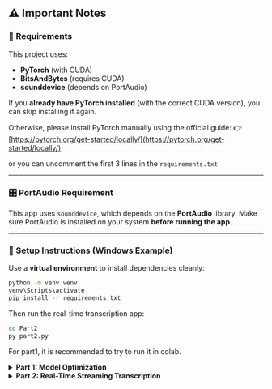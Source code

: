 ## ⚠️ Important Notes

### 🧠 Requirements

This project uses:

* **PyTorch** (with CUDA)
* **BitsAndBytes** (requires CUDA)
* **sounddevice** (depends on PortAudio)

If you **already have PyTorch installed** (with the correct CUDA version), you can skip installing it again.

Otherwise, please install PyTorch manually using the official guide:
👉 [https://pytorch.org/get-started/locally/](https://pytorch.org/get-started/locally/)

or you can uncomment the first 3 lines in the `requirements.txt`

---

### 🎛️ PortAudio Requirement

This app uses `sounddevice`, which depends on the **PortAudio** library.
Make sure PortAudio is installed on your system **before running the app**.

---

### 🐍 Setup Instructions (Windows Example)

Use a **virtual environment** to install dependencies cleanly:

```bash
python -m venv venv
venv\Scripts\activate
pip install -r requirements.txt
```

Then run the real-time transcription app:

```bash
cd Part2
py part2.py
```

For part1, it is recommended to try to run it in colab.

<details>
<summary><b>Part 1: Model Optimization</b></summary>

**Quantized model on Hugging Face:**  
[https://huggingface.co/Winoto/whisper-base-4bit-quantized](https://huggingface.co/Winoto/whisper-base-4bit-quantized)

### 1. Why I Chose My Model and Optimization Technique

* **Model (`openai/whisper-base`)**: i chose the `whisper-base` model because it seemed like a really good and safe choice. its from the whisper family and i've already used it once in my practicum so i knew it would be good at understanding speech. i picked the 'base' size so it would be strong but not too huge for my computer.

* **Optimization (Quantization)**: for optimization i picked Quantization because the idea of making a model smaller and faster is interesting to me. i wanted to see if i could make it more efficient for the real-time part of the test (part 2) and quantization is supposed to reduce memory and make it faster, so it was the perfect thing to try. Also, from what i searched on youtube and internet, Quantization feels easier
to do rather than LoRA or ONNX, so i used that technique,
knowing that i'm very new on this topic and also the time
frame in which i must do the test and learn relevant topics.

---

### 2. How Quantization Works

the main idea of quantization is that, it just makes the numbers inside the model less detailed to save a bunch of space.

it's like when we have a really big photo file, we can save it with fewer colors and the picture will look almost the same but the file size will be way smaller. THe quantization method does that to the model's weights.

it takes the 32-bit numbers and squishes them down to a simpler format (e.g. 4-bit). so because every number is smaller, the whole model gets way smaller too, which means it uses less memory and can run faster.

---

### 3. Potential Trade-offs of Quantization

the main trade-off is that it can make the model a little less accurate.

when we make the numbers less detailed, we lose a little bit of information. so the model might make a few more mistakes, maybe it might get confused by noisy audio or tricky words.

but the new ways of doing quantization are really smart about it. from my inference test it looks like the quantized one was basically the same as the original. we get a much more efficient model and it's pretty much just as good

---

### Summary of Steps and Challenges

#### Steps I Took
1.  first i loaded the normal `whisper-base` model.
2.  then i created a 4-bit quantization config using bitsandbytes.
3.  i loaded the same model again but applied my quantization config to it to make the smaller version.
4.  after that i ran a transcription on an audio file with both models so i could compare their outputs, speed, and memory usage.
5.  finally i used `.save_pretrained()` to save the smaller, quantized model to a local folder.

#### Challenges I Faced
my main challenge was just understanding how quantization worked at first. i had to read a bit about what all the settings in `BitsAndBytesConfig` meant, like `bnb_4bit_quant_type="nf4"`. also making sure i had the right versions of all the libraries installed so they would work with my GPU was a little tricky. at first i wasn't sure how to save the final model but i figured out that `save_pretrained` was the right way to save it locally.

</details>

<details>
<summary><b>Part 2: Real-Time Streaming Transcription</b></summary>

### 1. What are the main challenges in building a low-latency streaming transcription system?

* **AI models are slow**: the biggest challenge is that the AI models are usually really big and slow. we say something and we have to wait for the model to "think". for real-time we need it to be super fast, which is why i used the smaller quantized model from part 1 to speed things up.

* **Knowing when to transcribe**: another challenge is figuring out *when* to show the text. if we transcribe every tiny sound immediately, the text will be messy and keep changing as more audio gives it context. but if we wait too long to get more audio, it's not "real-time" anymore. it's like a trade-off between being fast and being accurate.

---

### 2. How did you handle the continuous flow of audio data?

i used a 'producer-consumer' idea with a queue. my strategy was to have two threads working together so that the app never misses anything i say.

* **Buffering Strategy**: One thread's only job is to listen to the microphone (`audio_callback`). it captures tiny 30ms chunks of audio and immediately puts them into a `Queue`. this is the 'producer' and it's super fast so it never loses any audio. a second thread, the 'consumer' (`processing_thread_main`), pulls the audio from the queue and collects it into a bigger `audio_buffer` for processing.

* **Segmentation Strategy**: to figure out when a sentence ends, i used a simple VAD (Voice Activity Detection). it just checks the volume of the incoming audio (the RMS value). if it's quiet for a long enough time (i set it to about 1 second), the program decides the sentence is finished. it then finalizes the transcription for that audio buffer and clears the buffer to start fresh for the next sentence. i set the `SILENCE_THRESHOLD_RMS` manually using my own mic to know whats the range of RMS when i'm speaking or when it's silent.

---

### 3. If you were to improve your system for a production environment, what are two improvements you would make?

1.  **Use a Much Better VAD**: first, i would use a much smarter VAD system. the one i built just checks the volume, which is okay but can get confused by fan noise or soft speech. i would use a proper pre-trained VAD model (like Silero VAD). it would be way more accurate at knowing exactly when speech starts and stops, which would prevent weird cutoff words at the beginning or end of sentences. in fact, i've actually tried this approach in my previous tries but it just won't work so i just stick with a simple VAD.

2.  **Make the Output More Stable**: second, i'd stop the live text from flickering and changing so much. for a professional tool, we want the text to be stable once it appears. i read about a technique in the Whisper-Streaming paper called ["Local Agreement"](https://arxiv.org/pdf/2307.14743). the basic idea is that the system waits until it's more confident about a word or phrase before showing it to the user. this would make the output feel much more polished and reliable, instead of changing constantly as more context arrives.

---

### System Architecture and Libraries Used

#### Architecture

My system uses a **multi-threaded producer-consumer architecture**. the idea is simple:

* **Producer (The Ear)**: the 'producer' is my `audio_callback` function. the sounddevice library runs this for me automatically in the background every 30 milliseconds which is super fast. its only job is to grab that tiny piece of sound and drop it straight into the shared `Queue`. it doesn't do any thinking, it just catches everything!

* **Consumer (The Brain)**: the 'consumer' is where all the magic happens, in the `processing_thread_main` function that runs in a constant loop. it's the 'brain' of the operation and does a few things in order:
    1.  **Grabs Audio**: first it empties out the queue, grabbing all the audio that the producer left for it.
    2.  **Checks for Speech (VAD)**: then it checks if the audio it just got has any sound in it. if its loud enough it knows i'm talking. if the queue was empty it just counts that as a moment of silence.
    3.  **Grows the Buffer**: if i am talking, it adds the new sound to a bigger audio buffer that keeps growing. this way the model gets more and more context which is good.
    4.  **Transcribes**: this is the last step. if i'm talking it sends the whole big buffer to the whisper model to get the live text with the 🎤 emoji. when it sees i've been quiet for a little bit, it knows the sentence is over. it does one last transcription to get the final text, prints it with the ✅, and then clears everything out to get ready for the next sentence.

this whole setup is good because the slow AI stuff doesnt mess with the fast audio recording part. so the app feels fast and doesnt miss anything i say.

#### A Note on Context (The Prompt)

the `prompt_context` variable in the code is like the model's **short-term memory**.

after a sentence is finished and printed with a ✅, the program doesn't just forget it. it saves a cleaned-up version of that sentence (with duplicate words removed and limited in length). when i start talking again, the program sends both the *new* audio and that *previous sentence* to the Whisper model.

this is super useful because it gives the model a hint about what we're talking about. so if i say "My favorite fruit is fried chicken" and then the next sentence is "I like to eat it", the model gets the audio for "I like to eat it" and the context "My favorite fruit is apple". this helps it understand that "it" probably refers to an apple. it just makes the model a little smarter and the transcription more accurate. more context is always good

#### Libraries

* **`torch`**: This is the main deep learning library that the Whisper model runs on.
* **`transformers`**: library from Hugging Face makes it super easy to download, load, and run pre-trained models like Whisper.
* **`sounddevice`**: library i used to get the audio from my microphone. It relies on the PortAudio library so make sure it is installed.
* **`numpy`**: I used this for all the audio data math, like combining audio chunks and calculating the volume (RMS) for my simple voice activity detection.
* **`threading` and `queue`**: libraries i used to build the producer-consumer architecture so that audio capture and transcription could happen at the same time without interfering with each other.


</details>